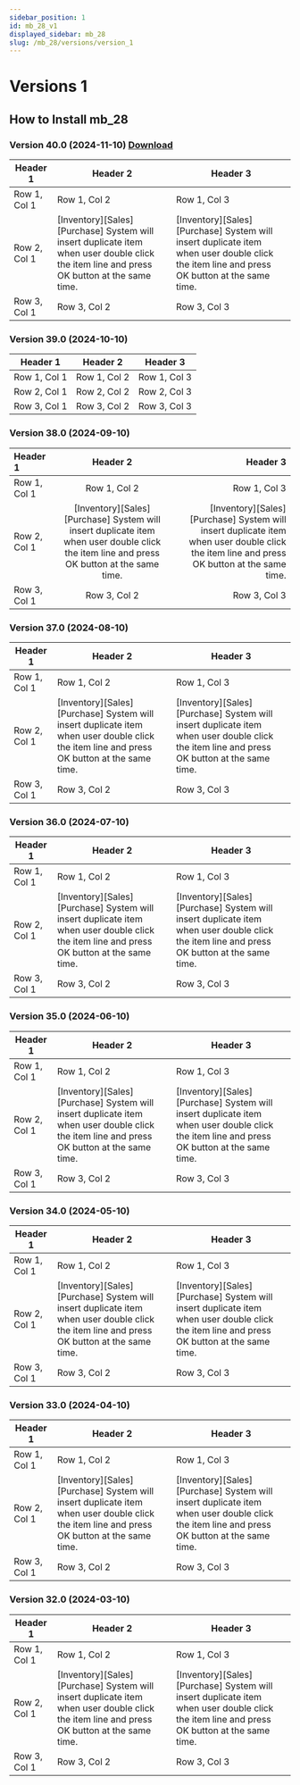 ```yaml
---
sidebar_position: 1
id: mb_28_v1
displayed_sidebar: mb_28
slug: /mb_28/versions/version_1
---
```


# Versions 1

## How to Install mb_28

### Version 40.0 (2024-11-10) <float-right>[Download](https://indicators.currenttech.pro/download/MB28Code.zip)</float-right>
| Header 1 | Header 2 | Header 3 |
|----------|----------|----------|
| Row 1, Col 1 | Row 1, Col 2 | Row 1, Col 3 |
| Row 2, Col 1 | [Inventory][Sales][Purchase] System will insert duplicate item when user double click the item line and press OK button at the same time. | [Inventory][Sales][Purchase] System will insert duplicate item when user double click the item line and press OK button at the same time. |
| Row 3, Col 1 | Row 3, Col 2 | Row 3, Col 3 |

### Version 39.0 (2024-10-10)

| Header 1 | Header 2 | Header 3 |
|----------|----------|----------|
| Row 1, Col 1 | Row 1, Col 2 | Row 1, Col 3 |
| Row 2, Col 1 | Row 2, Col 2 | Row 2, Col 3 |
| Row 3, Col 1 | Row 3, Col 2 | Row 3, Col 3 |

### Version 38.0 (2024-09-10)

| Header 1 | Header 2 | Header 3 |
|:----------|:----------:|----------:|
| Row 1, Col 1 | Row 1, Col 2 | Row 1, Col 3 |
| Row 2, Col 1 | [Inventory][Sales][Purchase] System will insert duplicate item when user double click the item line and press OK button at the same time. | [Inventory][Sales][Purchase] System will insert duplicate item when user double click the item line and press OK button at the same time. |
| Row 3, Col 1 | Row 3, Col 2 | Row 3, Col 3 |

### Version 37.0 (2024-08-10)

| Header 1 | Header 2 | Header 3 |
|----------|----------|----------|
| Row 1, Col 1 | Row 1, Col 2 | Row 1, Col 3 |
| Row 2, Col 1 | [Inventory][Sales][Purchase] System will insert duplicate item when user double click the item line and press OK button at the same time. | [Inventory][Sales][Purchase] System will insert duplicate item when user double click the item line and press OK button at the same time. |
| Row 3, Col 1 | Row 3, Col 2 | Row 3, Col 3 |

### Version 36.0 (2024-07-10)

| Header 1 | Header 2 | Header 3 |
|----------|----------|----------|
| Row 1, Col 1 | Row 1, Col 2 | Row 1, Col 3 |
| Row 2, Col 1 | [Inventory][Sales][Purchase] System will insert duplicate item when user double click the item line and press OK button at the same time. | [Inventory][Sales][Purchase] System will insert duplicate item when user double click the item line and press OK button at the same time. |
| Row 3, Col 1 | Row 3, Col 2 | Row 3, Col 3 |

### Version 35.0 (2024-06-10)

| Header 1 | Header 2 | Header 3 |
|----------|----------|----------|
| Row 1, Col 1 | Row 1, Col 2 | Row 1, Col 3 |
| Row 2, Col 1 | [Inventory][Sales][Purchase] System will insert duplicate item when user double click the item line and press OK button at the same time. | [Inventory][Sales][Purchase] System will insert duplicate item when user double click the item line and press OK button at the same time. |
| Row 3, Col 1 | Row 3, Col 2 | Row 3, Col 3 |

### Version 34.0 (2024-05-10)

| Header 1 | Header 2 | Header 3 |
|----------|----------|----------|
| Row 1, Col 1 | Row 1, Col 2 | Row 1, Col 3 |
| Row 2, Col 1 | [Inventory][Sales][Purchase] System will insert duplicate item when user double click the item line and press OK button at the same time. | [Inventory][Sales][Purchase] System will insert duplicate item when user double click the item line and press OK button at the same time. |
| Row 3, Col 1 | Row 3, Col 2 | Row 3, Col 3 |

### Version 33.0 (2024-04-10)

| Header 1 | Header 2 | Header 3 |
|----------|----------|----------|
| Row 1, Col 1 | Row 1, Col 2 | Row 1, Col 3 |
| Row 2, Col 1 | [Inventory][Sales][Purchase] System will insert duplicate item when user double click the item line and press OK button at the same time. | [Inventory][Sales][Purchase] System will insert duplicate item when user double click the item line and press OK button at the same time. |
| Row 3, Col 1 | Row 3, Col 2 | Row 3, Col 3 |

### Version 32.0 (2024-03-10)

| Header 1 | Header 2 | Header 3 |
|----------|----------|----------|
| Row 1, Col 1 | Row 1, Col 2 | Row 1, Col 3 |
| Row 2, Col 1 | [Inventory][Sales][Purchase] System will insert duplicate item when user double click the item line and press OK button at the same time. | [Inventory][Sales][Purchase] System will insert duplicate item when user double click the item line and press OK button at the same time. |
| Row 3, Col 1 | Row 3, Col 2 | Row 3, Col 3 |
